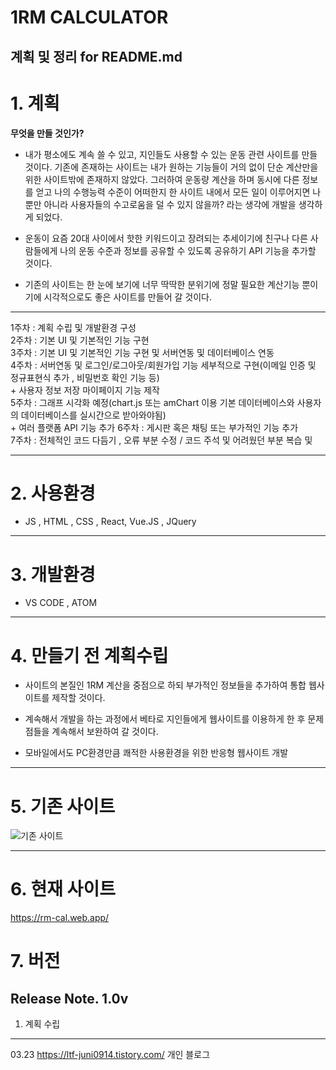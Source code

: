 # 1RM CALCULATOR
계획 및 정리 for README.md
---
# 1. 계획

  __무엇을 만들 것인가?__

  - 내가 평소에도 계속 쓸 수 있고, 지인들도 사용할 수 있는 운동 관련 사이트를 만들 것이다. 기존에 존재하는 사이트는 내가 원하는 기능들이 거의 없이
  단순 계산만을 위한 사이트밖에 존재하지 않았다. 그러하여 운동량 계산을 하며 동시에 다른 정보를 얻고 나의 수행능력 수준이 어떠한지 한 사이트 내에서
  모든 일이 이루어지면 나뿐만 아니라 사용자들의 수고로움을 덜 수 있지 않을까? 라는 생각에 개발을 생각하게 되었다. 

  - 운동이 요즘 20대 사이에서 핫한 키워드이고 장려되는 추세이기에 친구나 다른 사람들에게 나의 운동 수준과 정보를 공유할 수 있도록 공유하기 API 기능을 추가할 것이다. 

  - 기존의 사이트는 한 눈에 보기에 너무 딱딱한 분위기에 정말 필요한 계산기능 뿐이기에 시각적으로도 좋은 사이트를 만들어 갈 것이다.
---
  
1주차 : 계획 수립 및 개발환경 구성  
2주차 : 기본 UI 및 기본적인 기능 구현  
3주차 : 기본 UI 및 기본적인 기능 구현 및 서버연동 및 데이터베이스 연동   
4주차 : 서버연동 및 로그인/로그아웃/회원가입 기능 세부적으로 구현(이메일 인증 및 정규표현식 추가 , 비밀번호 확인 기능 등)   
          + 사용자 정보 저장 마이페이지 기능 제작   
5주차 : 그래프 시각화 예정(chart.js 또는 amChart 이용 기본 데이터베이스와 사용자의 데이터베이스를 실시간으로 받아와야됨)   
          + 여러 플랫폼 API 기능 추가 
6주차 : 게시판 혹은 채팅 또는 부가적인 기능 추가  
7주차 : 전체적인 코드 다듬기 , 오류 부분 수정  / 코드 주석 및 어려웠던 부분 복습 및   

---
# 2. 사용환경
  - JS , HTML , CSS , React, Vue.JS , JQuery

---
# 3. 개발환경
  - VS CODE , ATOM

---
# 4. __만들기 전 계획수립__
  - 사이트의 본질인 1RM 계산을 중점으로 하되 부가적인 정보들을 추가하여 통합 웹사이트를 제작할 것이다.

  - 계속해서 개발을 하는 과정에서 베타로 지인들에게 웹사이트를 이용하게 한 후 문제점들을 계속해서 보완하여 갈 것이다.

  - 모바일에서도 PC환경만큼 쾌적한 사용환경을 위한 반응형 웹사이트 개발
---

# 5. 기존 사이트 
![기존 사이트](https://user-images.githubusercontent.com/100837725/157412987-4d9da7dc-e2bd-4a15-81e0-d03b4a100335.PNG)

---
# 6. 현재 사이트
https://rm-cal.web.app/

# 7. 버전
Release Note.
1.0v
---
  1. 계획 수립

---
03.23
https://ltf-juni0914.tistory.com/ 개인 블로그




